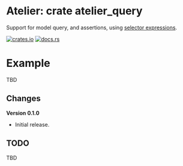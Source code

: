 # Atelier: crate atelier_query

Support for model query, and assertions, using [selector expressions](https://awslabs.github.io/smithy/1.0/spec/core/selectors.html).

[![crates.io](https://img.shields.io/crates/v/atelier_query.svg)](https://crates.io/crates/atelier_query)
[![docs.rs](https://docs.rs/atelier_query/badge.svg)](https://docs.rs/atelier_query)

# Example

TBD

## Changes

**Version 0.1.0**

* Initial release.

## TODO

TBD